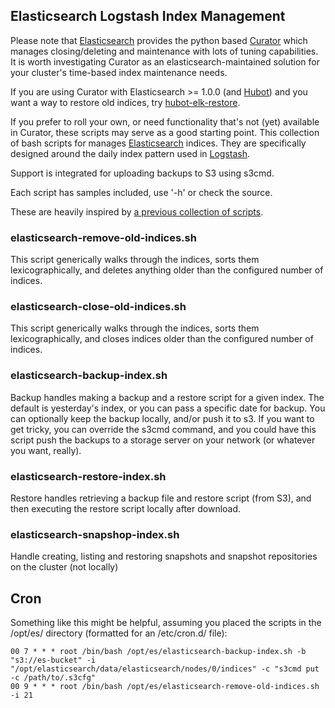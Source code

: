 ## Elasticsearch Logstash Index Management

Please note that [Elasticsearch](http://github.com/elasticsearch) provides the python based [Curator](http://github.com/elasticsearch/curator) which manages closing/deleting and maintenance with lots of tuning capabilities. It is worth investigating Curator as an elasticsearch-maintained solution for your cluster's time-based index maintenance needs.

If you are using Curator with Elasticsearch >= 1.0.0 (and [Hubot](https://hubot.github.com/)) and you want a way to restore old indices, try [hubot-elk-restore](https://github.com/imperialwicket/hubot-elk-restore).

If you prefer to roll your own, or need functionality that's not (yet) available in Curator, these scripts may serve as a good starting point. This collection of bash scripts for manages [Elasticsearch](http://www.elasticsearch.org) indices. They are specifically designed around the daily index pattern used in [Logstash](http://logstash.net).

Support is integrated for uploading backups to S3 using s3cmd.

Each script has samples included, use '-h' or check the source.

These are heavily inspired by [a previous collection of scripts](http://tech.superhappykittymeow.com/?p=296).

### elasticsearch-remove-old-indices.sh

This script generically walks through the indices, sorts them lexicographically, and deletes anything older than the configured number of indices.

### elasticsearch-close-old-indices.sh

This script generically walks through the indices, sorts them lexicographically, and closes indices older than the configured number of indices.

### elasticsearch-backup-index.sh

Backup handles making a backup and a restore script for a given index. The default is yesterday's index, or you can pass a specific date for backup. You can optionally keep the backup locally, and/or push it to s3. If you want to get tricky, you can override the s3cmd command, and you could have this script push the backups to a storage server on your network (or whatever you want, really).

### elasticsearch-restore-index.sh

Restore handles retrieving a backup file and restore script (from S3), and then executing the restore script locally after download.

### elasticsearch-snapshop-index.sh

Handle creating, listing and restoring snapshots and snapshot repositories on the cluster (not locally)

## Cron

Something like this might be helpful, assuming you placed the scripts in the /opt/es/ directory (formatted for an /etc/cron.d/ file):

    00 7 * * * root /bin/bash /opt/es/elasticsearch-backup-index.sh -b "s3://es-bucket" -i "/opt/elasticsearch/data/elasticsearch/nodes/0/indices" -c "s3cmd put -c /path/to/.s3cfg"
    00 9 * * * root /bin/bash /opt/es/elasticsearch-remove-old-indices.sh -i 21



